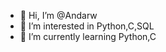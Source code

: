 - 👋 Hi, I’m @Andarw
- 👀 I’m interested in Python,C,SQL
- 🌱 I’m currently learning Python,C


<!---
Andarman/Andarman is a ✨ special ✨ repository because its `README.md` (this file) appears on your GitHub profile.
You can click the Preview link to take a look at your changes.
--->
